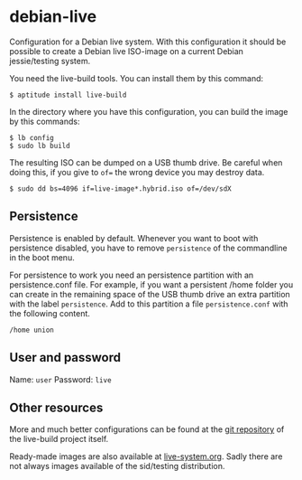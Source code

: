 debian-live
===========

Configuration for a Debian live system. With this configuration it should be
possible to create a Debian live ISO-image on a current Debian jessie/testing
system.

You need the live-build tools. You can install them by this command:
```
$ aptitude install live-build
```

In the directory where you have this configuration, you can build the image by
this commands:
```
$ lb config
$ sudo lb build
```

The resulting ISO can be dumped on a USB thumb drive. Be careful when doing this,
if you give to `of=` the wrong device you may destroy data.
```
$ sudo dd bs=4096 if=live-image*.hybrid.iso of=/dev/sdX
```

Persistence
-----------

Persistence is enabled by default. Whenever you want to boot with persistence
disabled, you have to remove `persistence` of the commandline in the boot
menu.

For persistence to work you need an persistence partition with an
persistence.conf file. For example, if you want a persistent /home folder you
can create in the remaining space of the USB thumb drive an extra partition
with the label `persistence`. Add to this partition a file `persistence.conf`
with the following content.
```
/home union
```

User and password
-----------------

Name: `user`
Password: `live`

Other resources
---------------

More and much better configurations can be found at the [git
repository](http://live-systems.org/gitweb/?p=live-images.git) of the
live-build project itself.

Ready-made images are also available at [live-system.org](http://live-systems.org/cdimage/).
Sadly there are not always images available of the sid/testing distribution.

